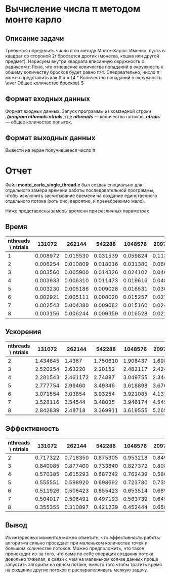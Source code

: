 # Вычисление числа π методом монте карло

## Описание задачи 

Требуется определить число π по методу Монте-Карло.
Именно, пусть в квадрат со стороной 2r бросается дротик (монетка, кошка или другой предмет). Нарисуем внутри квадрата вписанную
окружность с радиусом r. Ясно, что отношение количества попаданий в
окружность к общему количеству бросков будет равно π/4. 
Следовательно, число π можно представить как
$ π ≈ {4 * Количество попаданий в окружность \over
Общее количество бросков} $

## Формат входных данных 

Формат входных данных. Запуск программы из командной строки
***./program nthreads ntrials***,
где ***nthreads*** — количество потоков,
***ntrials*** — общее количество попыток.

## Формат выходных данных

Вывести на экран получившееся число π

# Отчет

Файл **monte_carlo_single_thread.c** был создан специально для отдельного замера времени работы последовательной программы, чтобы исключить засчитывание времени на создание единственного отдельного потока (хоть оно, вероятно, и пренебрежимо мало).

Ниже представлены замеры времени при различных параметрах 

## Время

| nthreads \ ntrials | 131072   |  262144  |  542288  | 1048576  | 2097152   | 3276800  | 6553600   | 13107200 | 26214400 |
| ------             | ------   | ------   | ------   | ------   | ------    | ------   | ------    | ------   | ------   | 
| 1                  | 0.008972 | 0.015530 | 0.031539 | 0.059824 | 0.113632  | 0.174821 | 0.346076  | 0.681595 | 1.394928 |
| 2                  | 0.006254 | 0.010809 | 0.018016 | 0.031380 | 0.066904  | 0.099653 | 0.189712  | 0.354813 | 0.726676 |
| 3                  | 0.003560 | 0.005900 | 0.014326 | 0.024102 | 0.046859  | 0.075726 | 0.150995  | 0.248597 | 0.487973 |
| 4                  | 0.003933 | 0.006310 | 0.011473 | 0.019616 | 0.048463  | 0.056522 | 0.113325  | 0.201161 | 0.395917 |
| 5                  | 0.003230 | 0.005186 | 0.009028 | 0.016531 | 0.030906  | 0.050280 | 0.090786  | 0.200436 | 0.350928 |
| 6                  | 0.002921 | 0.005111 | 0.008020 | 0.015257 | 0.027465  | 0.042382 | 0.081040  | 0.157059 | 0.309586 |
| 7                  | 0.002543 | 0.004380 | 0.009062 | 0.015160 | 0.024998  | 0.039377 | 0.074900  | 0.166144 | 0.277591 |
| 8                  | 0.003156 | 0.006244 | 0.009359 | 0.016528 | 0.021580  | 0.037577 | 0.069267  | 0.161369 | 0.266720 |

## Ускорения 

| nthreads \ ntrials | 131072   |  262144  |  542288  | 1048576  | 2097152   | 3276800  | 6553600   | 13107200 | 26214400 |
| ------             | ------   | ------   | ------   | ------   | ------    | ------   | ------    | ------   | ------   | 
| 2                  | 1.434645 | 1.4367   | 1.750610 | 1.906437 | 1.698434  | 1.754297 | 1.824218  | 1.920998 | 1.919601 |
| 3                  | 2.520254 | 2.63220  | 2.20152  | 2.482117 | 2.424977  | 2.308599 | 2.291970  | 2.741767 | 2.858617 |
| 4                  | 2.281543 | 2.461172 | 2.74897  | 3.049755 | 2.344717  | 3.092973 | 3.053836  | 3.388306 | 3.523284 |
| 5                  | 2.777754 | 2.99460  | 3.49346  | 3.618898 | 3.676697  | 3.476949 | 3.811997  | 3.400562 | 3.974969 |
| 6                  | 3.071554 | 3.03854  | 3.93254  | 3.921085 | 4.137338  | 4.124888 | 4.270434  | 4.339739 | 4.505785 |
| 7                  | 3.528116 | 3.54544  | 3.48035  | 3.946174 | 4.545644  | 4.439673 | 4.620507  | 4.102435 | 5.025120 |
| 8                  | 2.842839 | 2.48718  | 3.369911 | 3.619555 | 5.265616  | 4.652341 | 4.996261  | 4.223829 | 5.229934 |

## Эффективность

| nthreads \ ntrials | 131072   |  262144  |  542288  | 1048576  | 2097152   | 3276800  | 6553600   | 13107200 | 26214400 |
| ------             | ------   | ------   | ------   | ------   | ------    | ------   | ------    | ------   | ------   | 
| 2                  | 0.717322 | 0.718350 | 0.875305 | 0.953218 | 0.849217  | 0.877148 | 0.912109  | 0.960499 | 0.959800 |
| 3                  | 0.840085 | 0.877400 | 0.733840 | 0.827372 | 0.808326  | 0.769533 | 0.763990  | 0.913922 | 0.913923 |
| 4                  | 0.570385 | 0.615293 | 0.687242 | 0.762439 | 0.586179  | 0.773243 | 0.763459  | 0.847077 | 0.880821 |
| 5                  | 0.555551 | 0.598920 | 0.698692 | 0.723780 | 0.735339  | 0.695390 | 0.762399  | 0.680112 | 0.794994 |
| 6                  | 0.511926 | 0.506423 | 0.655423 | 0.653514 | 0.689556  | 0.687481 | 0.711739  | 0.723290 | 0.750964 |
| 7                  | 0.504017 | 0.506491 | 0.497193 | 0.563739 | 0.649378  | 0.634239 | 0.660072  | 0.586062 | 0.717874 |
| 8                  | 0.355355 | 0.310897 | 0.421239 | 0.452444 | 0.658202  | 0.581543 | 0.624533  | 0.527979 | 0.653742 |
 
## Вывод

Из интересных моментов можно отметить, что эффективность работы алгоритма сильно проседает при маленьком количестве точек и большом количестве потоков. Можно предположить, что такое происходит из-за того, что сама по себе операция создания потока довольно тяжелая, в связи с чем на маленьком кол-ве данных проще запустить алгоритм на одном потоке, вместо того чтобы тратить время на создание других потоков и распаралелливать мелкую задачу.